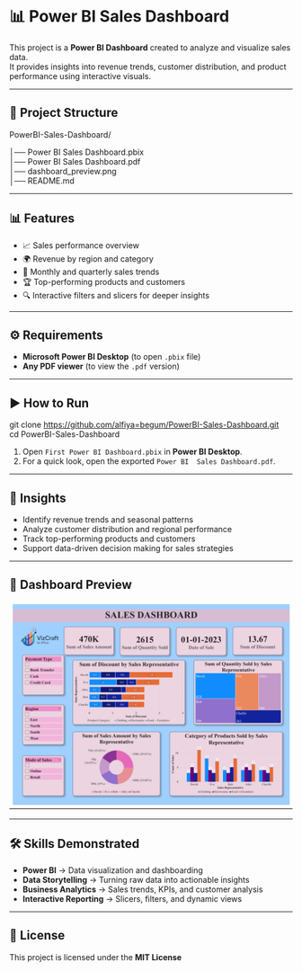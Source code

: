 # 📊 Power BI Sales Dashboard

This project is a **Power BI Dashboard** created to analyze and visualize sales data.  
It provides insights into revenue trends, customer distribution, and product performance using interactive visuals.  

---

## 📂 Project Structure

PowerBI-Sales-Dashboard/

│── Power BI  Sales Dashboard.pbix            
│── Power BI Sales Dashboard.pdf              
│── dashboard_preview.png                     
│── README.md                               

---

## 📊 Features

- 📈 Sales performance overview  
- 🌍 Revenue by region and category  
- 📅 Monthly and quarterly sales trends  
- 🏆 Top-performing products and customers  
- 🔍 Interactive filters and slicers for deeper insights  

---

## ⚙️ Requirements

- **Microsoft Power BI Desktop** (to open `.pbix` file)  
- **Any PDF viewer** (to view the `.pdf` version)  

---

## ▶️ How to Run

git clone https://github.com/alfiya=begum/PowerBI-Sales-Dashboard.git  
cd PowerBI-Sales-Dashboard  

1. Open `First Power BI Dashboard.pbix` in **Power BI Desktop**.  
2. For a quick look, open the exported `Power BI  Sales Dashboard.pdf`.  

---

## 📌 Insights

- Identify revenue trends and seasonal patterns  
- Analyze customer distribution and regional performance  
- Track top-performing products and customers  
- Support data-driven decision making for sales strategies  

---

## 📸 Dashboard Preview

![Dashboard Preview](dashboard_preview.png)  

---

## 🛠️ Skills Demonstrated

- **Power BI** → Data visualization and dashboarding  
- **Data Storytelling** → Turning raw data into actionable insights  
- **Business Analytics** → Sales trends, KPIs, and customer analysis  
- **Interactive Reporting** → Slicers, filters, and dynamic views  

---

## 📜 License

This project is licensed under the **MIT License**  
